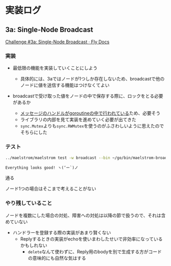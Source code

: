 # 実装ログ

## 3a: Single-Node Broadcast
[Challenge #3a: Single-Node Broadcast · Fly Docs](https://fly.io/dist-sys/3a/)

### 実装
- 最低限の機能を実装していくことにしよう
    - 具体的には、3aではノードが1つしか存在しないため、broadcastで他のノードに値を送信する機能はつけなくてよい

- broadcastで受け取った値をノードの中で保存する際に、ロックをとる必要があるか
    - [メッセージのハンドルがgoroutineの中で行われている](https://github.com/jepsen-io/maelstrom/blob/52951329816e6df56cbdd6817d535a426aec44bf/demo/go/node.go#LL129C6-L129C19)ため、必要そう
    - ライブラリの内部を見て実装を進めていく必要が出てきた
    - `sync.Mutex`よりも`sync.RWMutex`を使うのがふさわしいように思えたのでそちらにした

### テスト
```sh
../maelstrom/maelstrom test -w broadcast --bin ~/go/bin/maelstrom-broadcast --node-count 1 --time-limit 20 --rate 10
```

```
Everything looks good! ヽ(‘ー`)ノ
```
通る

ノード1つの場合はそこまで考えることがない

### やり残していること
ノードを複数にした場合の対処、障害への対処は以降の節で扱うので、それは含めていない

- ハンドラーを登録する際の実装があまり賢くない
    - Replyするときの実装がechoを使いまわしたせいで非効率になっているかもしれない
        - `delete`なんて使わずに、Reply用のbodyを別で生成する方がコードの意味的にも自然な気はする
